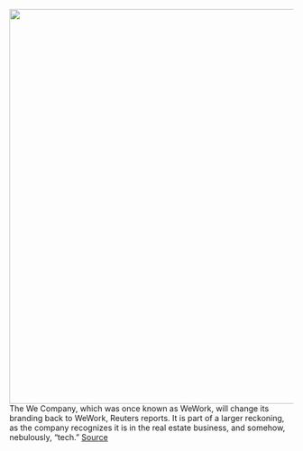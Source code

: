 <img src='https://cdn.vox-cdn.com/thumbor/iGkPkclNUvyudMGpVjHjDtWkWo0=/0x0:2040x1360/1200x800/filters:focal(857x517:1183x843)/cdn.vox-cdn.com/uploads/chorus_image/image/67633604/acastro_191111_1777_wework_0001.0.0.jpg' width='700px' /><br/>
The We Company, which was once known as WeWork, will change its branding back to WeWork, Reuters reports. It is part of a larger reckoning, as the company recognizes it is in the real estate business, and somehow, nebulously, “tech.”
<a href='https://www.theverge.com/2020/10/14/21516585/wework-the-we-company-rebrand-adam-neumann'> Source <a/>